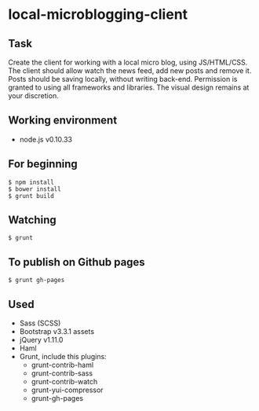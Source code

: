 local-microblogging-client
==========================

## Task ##
Create the client for working with a local micro blog, using JS/HTML/CSS. The client should allow watch the news feed, add new posts and remove it. Posts should be saving locally, without writing back-end. Permission is granted to using all frameworks and libraries. The visual design remains at your discretion.

## Working environment ##
- node.js v0.10.33


## For beginning ##
```
$ npm install
$ bower install
$ grunt build
```

## Watching ##
```
$ grunt
```

## To publish on Github pages ##
```
$ grunt gh-pages
```

## Used ##
- Sass (SCSS)
- Bootstrap v3.3.1 assets
- jQuery v1.11.0
- Haml
- Grunt, include this plugins:
  - grunt-contrib-haml
  - grunt-contrib-sass
  - grunt-contrib-watch
  - grunt-yui-compressor
  - grunt-gh-pages